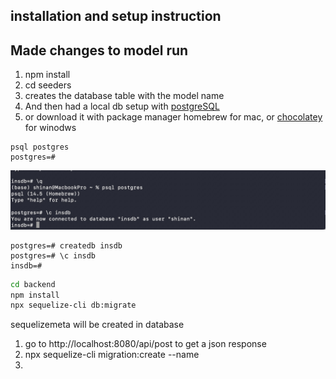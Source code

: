 ## installation and setup instruction

## Made changes to model run

1. npm install
2. cd seeders
3. creates the database table with the model name
4. And then had a local db setup with [postgreSQL](https://www.postgresql.org/download/)
5. or download it with package manager homebrew for mac, or [chocolatey](https://chocolatey.org/) for winodws

```
psql postgres
postgres=#
```

![example_1](./db%20image/example.jpg)

```
postgres=# createdb insdb
postgres=# \c insdb
insdb=#
```

```bash
cd backend
npm install
npx sequelize-cli db:migrate
```

sequelizemeta will be created in database

1. go to http://localhost:8080/api/post to get a json response
2. npx sequelize-cli migration:create --name
3.
